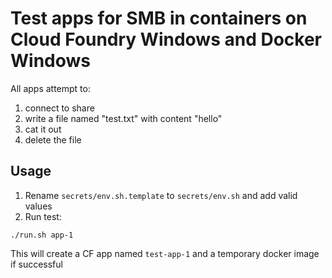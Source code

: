 # Test apps for SMB in containers on Cloud Foundry Windows and Docker Windows
All apps attempt to: 
1. connect to share
1. write a file named "test.txt" with content "hello"
1. cat it out
1. delete the file

## Usage
1. Rename `secrets/env.sh.template` to `secrets/env.sh` and add valid values
1. Run test:
```
./run.sh app-1
```
This will create a CF app named `test-app-1` and a temporary docker image if successful
